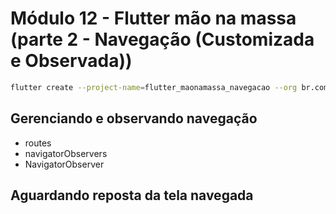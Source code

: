# Módulo 12 - Flutter mão na massa (parte 2 - Navegação (Customizada e Observada))

```bash
flutter create --project-name=flutter_maonamassa_navegacao --org br.com.danielmorita --platforms android,ios -a kotlin -i swift ./flutter_maonamassa_navegacao
```

## Gerenciando e observando navegação
- routes
- navigatorObservers
- NavigatorObserver
## Aguardando reposta da tela navegada